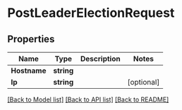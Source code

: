 # PostLeaderElectionRequest

## Properties
Name | Type | Description | Notes
------------ | ------------- | ------------- | -------------
**Hostname** | **string** |  | 
**Ip** | **string** |  | [optional] 

[[Back to Model list]](../README.md#documentation-for-models) [[Back to API list]](../README.md#documentation-for-api-endpoints) [[Back to README]](../README.md)


